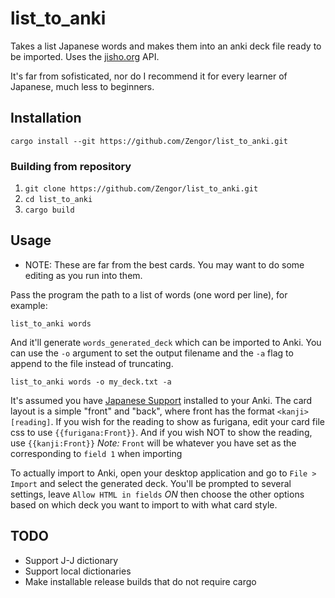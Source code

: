# list_to_anki

Takes a list Japanese words and makes them into an anki deck file ready to be imported.
Uses the [jisho.org](http://jisho.org) API.

It's far from sofisticated, nor do I recommend it for every learner of Japanese, much less
to beginners.

## Installation

```
cargo install --git https://github.com/Zengor/list_to_anki.git
```

### Building from repository
1. `git clone https://github.com/Zengor/list_to_anki.git`
2. `cd list_to_anki`
3. `cargo build`

## Usage
* NOTE: These are far from the best cards. You may want to do some editing as you run into them.

Pass the program the path to a list of words (one word per line), for example:
```
list_to_anki words
```
And it'll generate `words_generated_deck` which can be imported to Anki. You can use the `-o` argument to set the output filename and the `-a` flag to append to the file instead of truncating.

```
list_to_anki words -o my_deck.txt -a
```

It's assumed you have [Japanese Support](https://ankiweb.net/shared/info/3918629684) 
installed to your Anki. The card layout is a simple "front" and "back", where front 
has the format `<kanji>[reading]`. If you wish for the reading to show as furigana,
edit your card file css to use `{{furigana:Front}}`. And if you wish NOT to show the 
reading, use `{{kanji:Front}}`
_Note:_ `Front` will be whatever you have set as the corresponding to `field 1` when importing

To actually import to Anki, open your desktop application and go to `File > Import` and
select the generated deck. You'll be prompted to several settings, leave 
`Allow HTML in fields` *ON* then choose the other options based on which deck you want to
import to with what card style.

## TODO
- Support J-J dictionary
- Support local dictionaries
- Make installable release builds that do not require cargo
